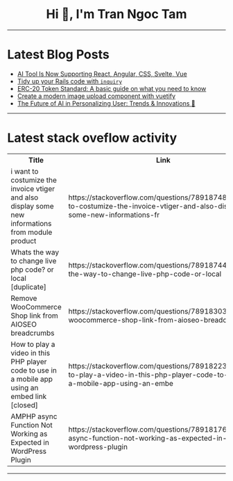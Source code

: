 <h1 align="center">Hi 👋, I'm Tran Ngoc Tam</h1>

---

# Latest Blog Posts 
<!-- BLOG-POST-LIST:START -->
- [AI Tool Is Now Supporting React, Angular, CSS, Svelte, Vue](https://dev.to/buildwebcrumbs/ai-tool-is-now-supporting-react-angular-css-svelte-vue-3m0j)
- [Tidy up your Rails code with `inquiry`](https://dev.to/railsdesigner/tidy-up-your-rails-code-with-inquiry-1jj)
- [ERC-20 Token Standard: A basic guide on what you need to know](https://dev.to/ceasermikes002/erc-20-token-standard-a-basic-guide-on-what-you-need-to-know-2kg1)
- [Create a modern image upload component with vuetify](https://dev.to/3aluw/create-a-modern-image-upload-component-with-vuetify-218p)
- [The Future of AI in Personalizing User: Trends &amp; Innovations 🤖](https://dev.to/hanzla-mirza/the-future-of-ai-in-personalizing-user-trends-innovations-3gkf)
<!-- BLOG-POST-LIST:END -->

---

# Latest stack oveflow activity
<table>
  <tr><th>Title</th><th>Link</th></tr>
  <!-- STACKOVERFLOW:START --><tr><td>i want to costumize the invoice vtiger and also display some new informations from module product</td><td>https://stackoverflow.com/questions/78918748/i-want-to-costumize-the-invoice-vtiger-and-also-display-some-new-informations-fr</td></tr><tr><td>Whats the way to change live php code? or local [duplicate]</td><td>https://stackoverflow.com/questions/78918744/whats-the-way-to-change-live-php-code-or-local</td></tr><tr><td>Remove WooCommerce Shop link from AIOSEO breadcrumbs</td><td>https://stackoverflow.com/questions/78918303/remove-woocommerce-shop-link-from-aioseo-breadcrumbs</td></tr><tr><td>How to play a video in this PHP player code to use in a mobile app using an embed link [closed]</td><td>https://stackoverflow.com/questions/78918223/how-to-play-a-video-in-this-php-player-code-to-use-in-a-mobile-app-using-an-embe</td></tr><tr><td>AMPHP async Function Not Working as Expected in WordPress Plugin</td><td>https://stackoverflow.com/questions/78918176/amphp-async-function-not-working-as-expected-in-wordpress-plugin</td></tr><!-- STACKOVERFLOW:END -->
</table>

---


